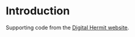 # Introduction

Supporting code from the [Digital Hermit website](https://www.digitalhermit.com/linux/golang-experiments#h.p_Zj4A0OQruULb).




